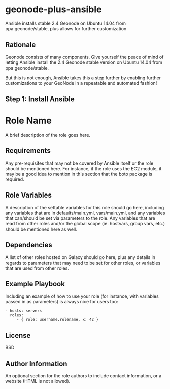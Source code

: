 # geonode-plus-ansible
Ansible installs stable 2.4 Geonode on Ubuntu 14.04 from ppa:geonode/stable, plus allows for further customization

## Rationale 

Geonode consists of many components. Give yourself the peace of mind of letting Ansible install the 2.4 Geonode stable version on Ubuntu 14.04 from ppa:geonode/stable.

But this is not enough, Ansible takes this a step further by enabling further customizations to your GeoNode in a repeatable and automated fashion!

## Step 1: Install Ansible





Role Name
=========

A brief description of the role goes here.

Requirements
------------

Any pre-requisites that may not be covered by Ansible itself or the role should be mentioned here. For instance, if the role uses the EC2 module, it may be a good idea to mention in this section that the boto package is required.

Role Variables
--------------

A description of the settable variables for this role should go here, including any variables that are in defaults/main.yml, vars/main.yml, and any variables that can/should be set via parameters to the role. Any variables that are read from other roles and/or the global scope (ie. hostvars, group vars, etc.) should be mentioned here as well.

Dependencies
------------

A list of other roles hosted on Galaxy should go here, plus any details in regards to parameters that may need to be set for other roles, or variables that are used from other roles.

Example Playbook
----------------

Including an example of how to use your role (for instance, with variables passed in as parameters) is always nice for users too:

    - hosts: servers
      roles:
         - { role: username.rolename, x: 42 }

License
-------

BSD

Author Information
------------------

An optional section for the role authors to include contact information, or a website (HTML is not allowed).
